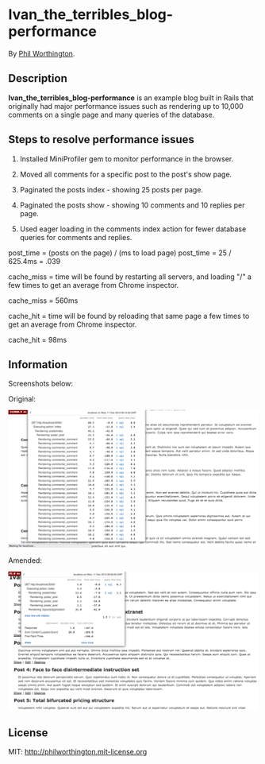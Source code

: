 # Ivan_the_terribles_blog-performance


By [Phil Worthington](https://github.com/philworthington).



## Description
**Ivan_the_terribles_blog-performance** is an example blog built in Rails that originally had major performance issues such as rendering up to 10,000 comments on a single page and many queries of the database.


## Steps to resolve performance issues

1. Installed MiniProfiler gem to monitor performance in the browser.

2. Moved all comments for a specific post to the post's show page.

3. Paginated the posts index - showing 25 posts per page.

4. Paginated the posts show - showing 10 comments and 10 replies per page.

5. Used eager loading in the comments index action for fewer database queries for comments and replies.


post_time = (posts on the page) / (ms to load page)
post_time = 25 / 625.4ms = .039

cache_miss = time will be found by restarting all servers, and loading "/" a few times to get an average from Chrome inspector.

cache_miss = 560ms

cache_hit = time will be found by reloading that same page a few times to get an average from Chrome inspector.

cache_hit = 98ms


## Information

Screenshots below:

Original:

![Screenshot 1](app/assets/images/ss.png)

Amended:

![Screenshot 2](app/assets/images/ss1.png)




## License

MIT: http://philworthington.mit-license.org

